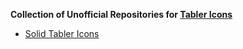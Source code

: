 **Collection of Unofficial Repositories for [Tabler Icons](https://github.com/tabler/tabler-icons)**

- [Solid  Tabler Icons](https://github.com/tabler-community/solid-tabler-icons)
